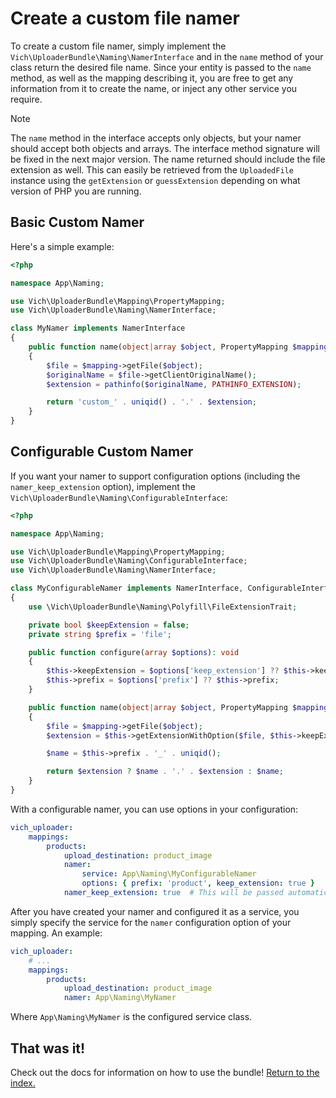 # Create a custom file namer

To create a custom file namer, simply implement the `Vich\UploaderBundle\Naming\NamerInterface`
and in the `name` method of your class return the desired file name. Since your entity
is passed to the `name` method, as well as the mapping describing it, you are
free to get any information from it to create the name, or inject any other
service you require.

> [!NOTE]
> The `name` method in the interface accepts only objects, but your namer should accept both
> objects and arrays. The interface method signature will be fixed in the next major version.
> The name returned should include the file extension as well. This can easily
> be retrieved from the `UploadedFile` instance using the `getExtension` or `guessExtension`
> depending on what version of PHP you are running.

## Basic Custom Namer

Here's a simple example:

```php
<?php

namespace App\Naming;

use Vich\UploaderBundle\Mapping\PropertyMapping;
use Vich\UploaderBundle\Naming\NamerInterface;

class MyNamer implements NamerInterface
{
    public function name(object|array $object, PropertyMapping $mapping): string
    {
        $file = $mapping->getFile($object);
        $originalName = $file->getClientOriginalName();
        $extension = pathinfo($originalName, PATHINFO_EXTENSION);

        return 'custom_' . uniqid() . '.' . $extension;
    }
}
```

## Configurable Custom Namer

If you want your namer to support configuration options (including the `namer_keep_extension` option),
implement the `Vich\UploaderBundle\Naming\ConfigurableInterface`:

```php
<?php

namespace App\Naming;

use Vich\UploaderBundle\Mapping\PropertyMapping;
use Vich\UploaderBundle\Naming\ConfigurableInterface;
use Vich\UploaderBundle\Naming\NamerInterface;

class MyConfigurableNamer implements NamerInterface, ConfigurableInterface
{
    use \Vich\UploaderBundle\Naming\Polyfill\FileExtensionTrait;

    private bool $keepExtension = false;
    private string $prefix = 'file';

    public function configure(array $options): void
    {
        $this->keepExtension = $options['keep_extension'] ?? $this->keepExtension;
        $this->prefix = $options['prefix'] ?? $this->prefix;
    }

    public function name(object|array $object, PropertyMapping $mapping): string
    {
        $file = $mapping->getFile($object);
        $extension = $this->getExtensionWithOption($file, $this->keepExtension);

        $name = $this->prefix . '_' . uniqid();

        return $extension ? $name . '.' . $extension : $name;
    }
}
```

With a configurable namer, you can use options in your configuration:

```yaml
vich_uploader:
    mappings:
        products:
            upload_destination: product_image
            namer:
                service: App\Naming\MyConfigurableNamer
                options: { prefix: 'product', keep_extension: true }
            namer_keep_extension: true  # This will be passed automatically as 'keep_extension' option
```

After you have created your namer and configured it as a service, you simply specify
the service for the `namer` configuration option of your mapping. An example:

``` yaml
vich_uploader:
    # ...
    mappings:
        products:
            upload_destination: product_image
            namer: App\Naming\MyNamer
```

Where `App\Naming\MyNamer` is the configured service class.

## That was it!

Check out the docs for information on how to use the bundle! [Return to the
index.](/docs/index.md)
